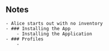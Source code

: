 ## Notes
	- Alice starts out with no inventory
	- ### Installing the App
		- Installing the Application
	- ### Profiles
		-